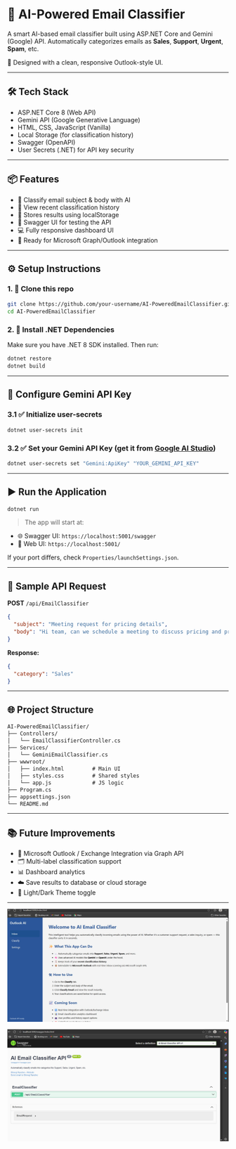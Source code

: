 
# 📧 AI-Powered Email Classifier

A smart AI-based email classifier built using ASP.NET Core and Gemini (Google) API. Automatically categorizes emails as **Sales**, **Support**, **Urgent**, **Spam**, etc.

🚀 Designed with a clean, responsive Outlook-style UI.

---

## 🛠 Tech Stack

- ASP.NET Core 8 (Web API)
- Gemini API (Google Generative Language)
- HTML, CSS, JavaScript (Vanilla)
- Local Storage (for classification history)
- Swagger (OpenAPI)
- User Secrets (.NET) for API key security

---

## 📦 Features

- 🧠 Classify email subject & body with AI
- 📜 View recent classification history
- 💾 Stores results using localStorage
- 🧪 Swagger UI for testing the API
- 💻 Fully responsive dashboard UI
- 🔄 Ready for Microsoft Graph/Outlook integration

---

## ⚙️ Setup Instructions

### 1. 📁 Clone this repo

```bash
git clone https://github.com/your-username/AI-PoweredEmailClassifier.git
cd AI-PoweredEmailClassifier
````

### 2. 📌 Install .NET Dependencies

Make sure you have .NET 8 SDK installed.
Then run:

```bash
dotnet restore
dotnet build
```

---

## 🔑 Configure Gemini API Key

### 3.1 ✅ Initialize user-secrets

```bash
dotnet user-secrets init
```

### 3.2 ✅ Set your Gemini API Key (get it from [Google AI Studio](https://makersuite.google.com/app))

```bash
dotnet user-secrets set "Gemini:ApiKey" "YOUR_GEMINI_API_KEY"
```

---

## ▶️ Run the Application

```bash
dotnet run
```

> The app will start at:

* 🌐 Swagger UI: `https://localhost:5001/swagger`
* 📨 Web UI: `https://localhost:5001/`

If your port differs, check `Properties/launchSettings.json`.

---

## 🧪 Sample API Request

**POST** `/api/EmailClassifier`

```json
{
  "subject": "Meeting request for pricing details",
  "body": "Hi team, can we schedule a meeting to discuss pricing and product offerings?"
}
```

**Response:**

```json
{
  "category": "Sales"
}
```

---

## 🌐 Project Structure

```
AI-PoweredEmailClassifier/
├── Controllers/
│   └── EmailClassifierController.cs
├── Services/
│   └── GeminiEmailClassifier.cs
├── wwwroot/
│   ├── index.html         # Main UI
│   ├── styles.css         # Shared styles
│   └── app.js             # JS logic
├── Program.cs
├── appsettings.json
└── README.md
```

---

## 📚 Future Improvements

* 📨 Microsoft Outlook / Exchange Integration via Graph API
* 🗂️ Multi-label classification support
* 📊 Dashboard analytics
* ☁️ Save results to database or cloud storage
* 🎨 Light/Dark Theme toggle

---
![AI Email Classifier UI Screenshot](AI_email(01).jpg)

![AI Email Classifier UI Screenshot](AI_email(01)swagger.jpg)
